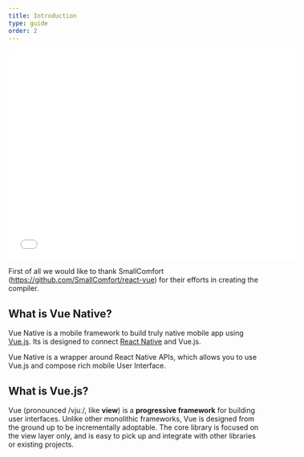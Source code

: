 ```yaml
---
title: Introduction
type: guide
order: 2
---
```


<iframe src="//slides.com/gauravp/vue-native/embed" width="576" height="420" scrolling="no" frameborder="0" webkitallowfullscreen mozallowfullscreen allowfullscreen></iframe>

First of all we would like to thank SmallComfort (https://github.com/SmallComfort/react-vue) for their efforts in creating the compiler.
## What is Vue Native?
Vue Native is a mobile framework to build truly native mobile app using [Vue.js](https://vuejs.org/). Its is designed to connect [React Native](https://facebook.github.io/react-native) and Vue.js.

Vue Native is a wrapper around React Native APIs, which allows you to use Vue.js and compose rich mobile User Interface.

## What is Vue.js?

Vue (pronounced /vjuː/, like **view**) is a **progressive framework** for building user interfaces. Unlike other monolithic frameworks, Vue is designed from the ground up to be incrementally adoptable. The core library is focused on the view layer only, and is easy to pick up and integrate with other libraries or existing projects.
